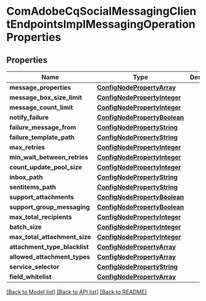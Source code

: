 # ComAdobeCqSocialMessagingClientEndpointsImplMessagingOperationProperties

## Properties
Name | Type | Description | Notes
------------ | ------------- | ------------- | -------------
**message_properties** | [**ConfigNodePropertyArray**](ConfigNodePropertyArray.md) |  | [optional] 
**message_box_size_limit** | [**ConfigNodePropertyInteger**](ConfigNodePropertyInteger.md) |  | [optional] 
**message_count_limit** | [**ConfigNodePropertyInteger**](ConfigNodePropertyInteger.md) |  | [optional] 
**notify_failure** | [**ConfigNodePropertyBoolean**](ConfigNodePropertyBoolean.md) |  | [optional] 
**failure_message_from** | [**ConfigNodePropertyString**](ConfigNodePropertyString.md) |  | [optional] 
**failure_template_path** | [**ConfigNodePropertyString**](ConfigNodePropertyString.md) |  | [optional] 
**max_retries** | [**ConfigNodePropertyInteger**](ConfigNodePropertyInteger.md) |  | [optional] 
**min_wait_between_retries** | [**ConfigNodePropertyInteger**](ConfigNodePropertyInteger.md) |  | [optional] 
**count_update_pool_size** | [**ConfigNodePropertyInteger**](ConfigNodePropertyInteger.md) |  | [optional] 
**inbox_path** | [**ConfigNodePropertyString**](ConfigNodePropertyString.md) |  | [optional] 
**sentitems_path** | [**ConfigNodePropertyString**](ConfigNodePropertyString.md) |  | [optional] 
**support_attachments** | [**ConfigNodePropertyBoolean**](ConfigNodePropertyBoolean.md) |  | [optional] 
**support_group_messaging** | [**ConfigNodePropertyBoolean**](ConfigNodePropertyBoolean.md) |  | [optional] 
**max_total_recipients** | [**ConfigNodePropertyInteger**](ConfigNodePropertyInteger.md) |  | [optional] 
**batch_size** | [**ConfigNodePropertyInteger**](ConfigNodePropertyInteger.md) |  | [optional] 
**max_total_attachment_size** | [**ConfigNodePropertyInteger**](ConfigNodePropertyInteger.md) |  | [optional] 
**attachment_type_blacklist** | [**ConfigNodePropertyArray**](ConfigNodePropertyArray.md) |  | [optional] 
**allowed_attachment_types** | [**ConfigNodePropertyArray**](ConfigNodePropertyArray.md) |  | [optional] 
**service_selector** | [**ConfigNodePropertyString**](ConfigNodePropertyString.md) |  | [optional] 
**field_whitelist** | [**ConfigNodePropertyArray**](ConfigNodePropertyArray.md) |  | [optional] 

[[Back to Model list]](../README.md#documentation-for-models) [[Back to API list]](../README.md#documentation-for-api-endpoints) [[Back to README]](../README.md)


